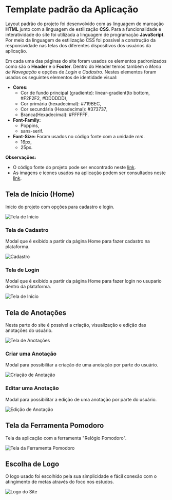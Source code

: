 # Template padrão da Aplicação

Layout padrão do projeto foi desenvolvido com as linguagem de marcação **HTML** junto com a linguagem de estilização **CSS**. Para a funcionalidade e interatividade do site foi utilizada a linguagem de programação **JavaScript**. Por meio da linguagem de estilização CSS foi possível a construção da responsividade nas telas dos diferentes dispositivos dos usuários da aplicação.

Em cada uma das páginas do site foram usados os elementos padronizados como são o **Header** e o **Footer**. Dentro do Header temos também o _Menu de Navegação_ e opções de _Login_ e _Cadastro_. Nestes elementos foram usados os seguintes elementos de identidade visual:

- **Cores:**
  - Cor de fundo principal (gradiente): linear-gradient(to bottom, #F2F2F2, #DDDDDD),
  - Cor primária (hexadecimal): #719BEC,
  - Cor secundária (Hexadecimal): #373737,
  - Branca(Hexadecimal): #FFFFFF.
- **Font-Family:**
  - Poppins,
  - sans-serif.
- **Font-Size:** Foram usados no código fonte com a unidade _rem_.
  - 16px,
  - 25px.

**Observações:**

- O código fonte do projeto pode ser encontrado neste [link](https://github.com/ICEI-PUC-Minas-PMV-ADS/pmv-ads-2024-1-e1-proj-web-t5-pmv-ads-2024-1-e1-projfocoacademico/tree/main/codigo-fonte).
- As imagens e ícones usados na aplicação podem ser consultados neste [link](https://github.com/ICEI-PUC-Minas-PMV-ADS/pmv-ads-2024-1-e1-proj-web-t5-pmv-ads-2024-1-e1-projfocoacademico/tree/main/codigo-fonte/assets).

## Tela de Início (Home)

Início do projeto com opções para cadastro e login.

![Tela de Início](../documentos/img/Projeto%20de%20interface/TelaHome.png)

### Tela de Cadastro

Modal que é exibido a partir da página Home para fazer cadastro na plataforma.

![Cadastro](../documentos/img/Projeto%20de%20interface/ModalCadastro.png)

### Tela de Login

Modal que é exibido a partir da página Home para fazer login no usupario dentro da plataforma.

![Tela de Início](../documentos/img/Projeto%20de%20interface/ModalLogin.png)

## Tela de Anotações

Nesta parte do site é possível a criação, visualização e edição das anotações do usuário.

![Tela de Anotações](../documentos/img/Projeto%20de%20interface/TelaNotas.png)

### Criar uma Anotação

Modal para possibilitar a criação de uma anotação por parte do usuário.

![Criação de Anotação](../documentos/img/Projeto%20de%20interface/ModalCriarNota.png)

### Editar uma Anotação

Modal para possibilitar a edição de uma anotação por parte do usuário.

![Edição de Anotação](../documentos/img/Projeto%20de%20interface/ModalEditarNotas.png)

## Tela da Ferramenta Pomodoro

Tela da aplicação com a ferramenta "Relógio Pomodoro".

![Tela da Ferramenta Pomodoro](../documentos/img/Projeto%20de%20interface/TelaRelogioPolmodoro.png)

## Escolha de Logo

O logo usado foi escolhido pela sua simplicidade e fácil conexão com o atingimento de metas através do foco nos estudos.

![Logo do Site](../codigo-fonte/assets/img/focoAcademicoIcon.png)
